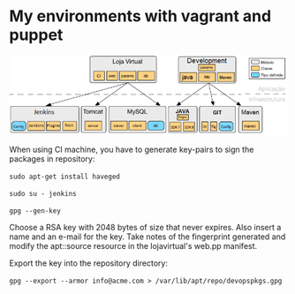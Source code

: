 # My environments with vagrant and puppet

![Image of my puppet modules classes and type-defined](https://github.com/fernandoluizjr/environment/blob/master/images/puppet_module_class_typedef.png)

When using CI machine, you have to generate key-pairs to sign the packages in repository:

`sudo apt-get install haveged`

`sudo su - jenkins`

`gpg --gen-key`

Choose a RSA key with 2048 bytes of size that never expires. Also insert a name and an e-mail for the key.
Take notes of the fingerprint generated and modify the apt::source resource in the lojavirtual's web.pp manifest.

Export the key into the repository directory:

`gpg --export --armor info@acme.com > /var/lib/apt/repo/devopspkgs.gpg`
